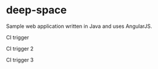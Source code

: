 # deep-space
Sample web application written in Java and uses AngularJS.

CI trigger

CI trigger 2

CI trigger 3
